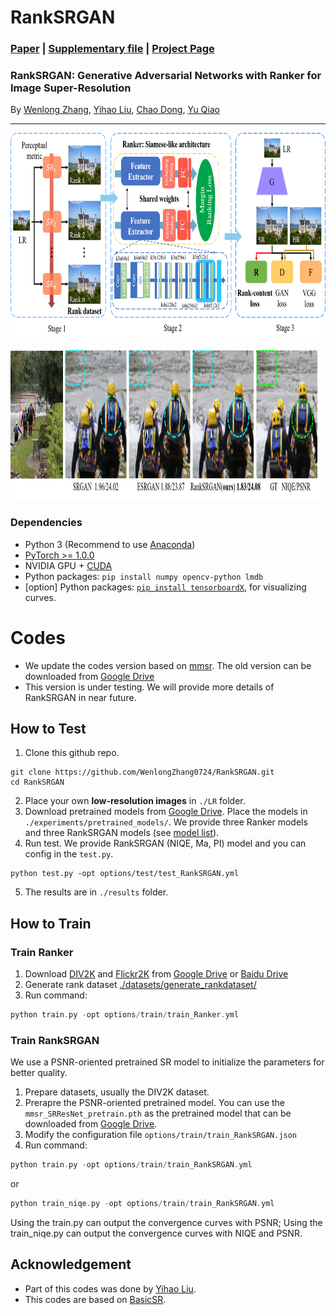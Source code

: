 # RankSRGAN 
### [Paper](https://arxiv.org/abs/1908.06382) | [Supplementary file](https://arxiv.org/abs/1908.06382) | [Project Page](https://wenlongzhang0724.github.io/Projects/RankSRGAN)
### RankSRGAN: Generative Adversarial Networks with Ranker for Image Super-Resolution

 By [Wenlong Zhang](https://wenlongzhang0724.github.io/), [Yihao Liu](http://xpixel.group/2010/03/29/yihaoliu.html), [Chao Dong](https://scholar.google.com.hk/citations?user=OSDCB0UAAAAJ&hl=en), [Yu Qiao](http://mmlab.siat.ac.cn/yuqiao/)


---


<p align="center">
  <img height="330" src="./figures/method.png">
</p>

<p align="center">
  <img height="240" src="./figures/visual_results1.png">
</p>

### Dependencies

- Python 3 (Recommend to use [Anaconda](https://www.anaconda.com/download/#linux))
- [PyTorch >= 1.0.0](https://pytorch.org/)
- NVIDIA GPU + [CUDA](https://developer.nvidia.com/cuda-downloads)
- Python packages: `pip install numpy opencv-python lmdb`
- [option] Python packages: [`pip install tensorboardX`](https://github.com/lanpa/tensorboardX), for visualizing curves.

# Codes 
- We update the codes version based on [mmsr](https://github.com/open-mmlab/mmsr). 
The old version can be downloaded from [Google Drive](https://drive.google.com/drive/folders/13ZOwv0HIa_hrtnYAOM9cTzA-AVKqiF8c?usp=sharing)
- This version is under testing. We will provide more details of RankSRGAN in near future.
## How to Test 
1. Clone this github repo. 
```
git clone https://github.com/WenlongZhang0724/RankSRGAN.git
cd RankSRGAN
```
2. Place your own **low-resolution images** in `./LR` folder.
3. Download pretrained models from [Google Drive](https://drive.google.com/drive/folders/1_KhEc_zBRW7iLeEJITU3i923DC6wv51T?usp=sharing). Place the models in `./experiments/pretrained_models/`. We provide three Ranker models and three RankSRGAN models  (see [model list](experiments/pretrained_models)).
4. Run test. We provide RankSRGAN (NIQE, Ma, PI) model and you can config in the `test.py`.
```
python test.py -opt options/test/test_RankSRGAN.yml
```
5. The results are in `./results` folder.

## How to Train
### Train Ranker
1. Download [DIV2K](https://data.vision.ee.ethz.ch/cvl/DIV2K/) and [Flickr2K](https://github.com/LimBee/NTIRE2017) from [Google Drive](https://drive.google.com/drive/folders/1B-uaxvV9qeuQ-t7MFiN1oEdA6dKnj2vW?usp=sharing) or [Baidu Drive](https://pan.baidu.com/s/1CFIML6KfQVYGZSNFrhMXmA)
2. Generate rank dataset [./datasets/generate_rankdataset/](datasets/generate_rankdataset)
3. Run command:
```c++
python train.py -opt options/train/train_Ranker.yml
```

### Train RankSRGAN
We use a PSNR-oriented pretrained SR model to initialize the parameters for better quality.

1. Prepare datasets, usually the DIV2K dataset. 
2. Prerapre the PSNR-oriented pretrained model. You can use the `mmsr_SRResNet_pretrain.pth` as the pretrained model that can be downloaded from [Google Drive](https://drive.google.com/drive/folders/1_KhEc_zBRW7iLeEJITU3i923DC6wv51T?usp=sharing). 
3. Modify the configuration file  `options/train/train_RankSRGAN.json`
4. Run command: 
```c++
python train.py -opt options/train/train_RankSRGAN.yml
```
or

```c++
python train_niqe.py -opt options/train/train_RankSRGAN.yml
```
Using the train.py can output the convergence curves with PSNR; Using the train_niqe.py can output the convergence curves with NIQE and PSNR.

## Acknowledgement
- Part of this codes was done by [Yihao Liu](http://xpixel.group/2010/03/29/yihaoliu.html).
- This codes are based on [BasicSR](https://github.com/xinntao/BasicSR).
